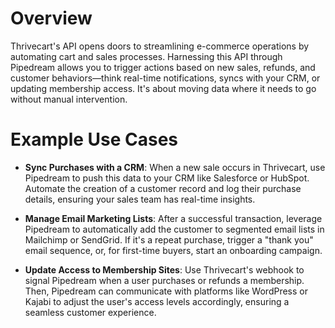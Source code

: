 # Overview

Thrivecart's API opens doors to streamlining e-commerce operations by automating cart and sales processes. Harnessing this API through Pipedream allows you to trigger actions based on new sales, refunds, and customer behaviors—think real-time notifications, syncs with your CRM, or updating membership access. It's about moving data where it needs to go without manual intervention.

# Example Use Cases

- **Sync Purchases with a CRM**: When a new sale occurs in Thrivecart, use Pipedream to push this data to your CRM like Salesforce or HubSpot. Automate the creation of a customer record and log their purchase details, ensuring your sales team has real-time insights.

- **Manage Email Marketing Lists**: After a successful transaction, leverage Pipedream to automatically add the customer to segmented email lists in Mailchimp or SendGrid. If it's a repeat purchase, trigger a "thank you" email sequence, or, for first-time buyers, start an onboarding campaign.

- **Update Access to Membership Sites**: Use Thrivecart's webhook to signal Pipedream when a user purchases or refunds a membership. Then, Pipedream can communicate with platforms like WordPress or Kajabi to adjust the user's access levels accordingly, ensuring a seamless customer experience.

